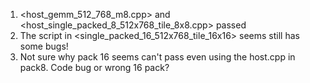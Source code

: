 1. <host_gemm_512_768_m8.cpp> and <host_single_packed_8_512x768_tile_8x8.cpp> passed
2. The script in <single_packed_16_512x768_tile_16x16> seems still has some bugs!
3. Not sure why pack 16 seems can't pass even using the host.cpp in pack8. Code bug or wrong 16 pack?